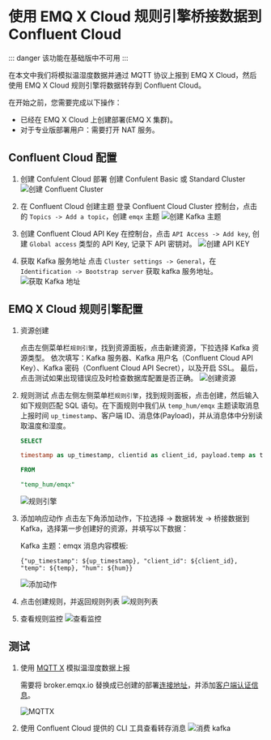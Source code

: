 # 使用 EMQ X Cloud 规则引擎桥接数据到 Confluent Cloud

::: danger
该功能在基础版中不可用
:::

在本文中我们将模拟温湿度数据并通过 MQTT 协议上报到 EMQ X Cloud，然后使用 EMQ X Cloud 规则引擎将数据转存到 Confluent Cloud。

在开始之前，您需要完成以下操作：
* 已经在 EMQ X Cloud 上创建部署(EMQ X 集群)。
* 对于专业版部署用户：需要打开 NAT 服务。

## Confluent Cloud 配置
1. 创建 Confulent Cloud 部署
   创建 Confulent Basic 或 Standard Cluster
   ![创建 Confluent Cluster](./_assets/confluent_create_topic.png)

2. 在 Confluent Cloud 创建主题
   登录 Confluent Cloud Cluster 控制台，点击的 `Topics -> Add a topic`，创建 `emqx` 主题
   ![创建 Kafka 主题](./_assets/confluent_create_topic.png)

3. 创建 Confluent Cloud API Key
   在控制台，点击 `API Access -> Add key`, 创建 `Global access` 类型的 API Key, 记录下 API 密钥对。
   ![创建 API KEY](./_assets/confluent_create_api_key.png)

4. 获取 Kafka 服务地址
   点击 `Cluster settings -> General`，在 `Identification -> Bootstrap server` 获取 kafka 服务地址。
   ![获取 Kafka 地址](./_assets/confulent_get_server_host.png)

## EMQ X Cloud 规则引擎配置

1. 资源创建

   点击左侧菜单栏`规则引擎`，找到资源面板，点击新建资源，下拉选择 Kafka 资源类型。
   依次填写：Kafka 服务器、Kafka 用户名（Confluent Cloud API Key）、Kafka 密码（Confluent Cloud API Secret），以及开启 SSL。
   最后，点击测试如果出现错误应及时检查数据库配置是否正确。
   ![创建资源](./_assets/confluent_kafka_create_resource.png)

2. 规则测试
   点击左侧左侧菜单栏`规则引擎`，找到规则面板，点击创建，然后输入如下规则匹配 SQL 语句。在下面规则中我们从 `temp_hum/emqx` 主题读取消息上报时间 `up_timestamp`、客户端 ID、消息体(Payload)，并从消息体中分别读取温度和湿度。

   ```sql
   SELECT

   timestamp as up_timestamp, clientid as client_id, payload.temp as temp, payload.hum as hum

   FROM

   "temp_hum/emqx"
   ```
   ![规则引擎](./_assets/sql_test.png)

3. 添加响应动作
   点击左下角添加动作，下拉选择 → 数据转发 → 桥接数据到 Kafka，选择第一步创建好的资源，并填写以下数据：

   Kafka 主题：emqx
   消息内容模板:
   ```
   {"up_timestamp": ${up_timestamp}, "client_id": ${client_id}, "temp": ${temp}, "hum": ${hum}}
   ```
   ![添加动作](./_assets/kafka_action.png)

4. 点击创建规则，并返回规则列表
   ![规则列表](./_assets/view_rule_engine_kafka.png)

5. 查看规则监控
   ![查看监控](./_assets/view_monitor_kafka.png)

## 测试

1. 使用 [MQTT X](https://mqttx.app/) 模拟温湿度数据上报

   需要将 broker.emqx.io 替换成已创建的部署[连接地址](../deployments/view_deployment.md)，并添加[客户端认证信息](../deployments/auth.md)。

   ![MQTTX](./_assets/mqttx_publish.png)

2. 使用 Confluent Cloud 提供的 CLI 工具查看转存消息
   ![消费 kafka](./_assets/confluent_kafka_query_result.png)
